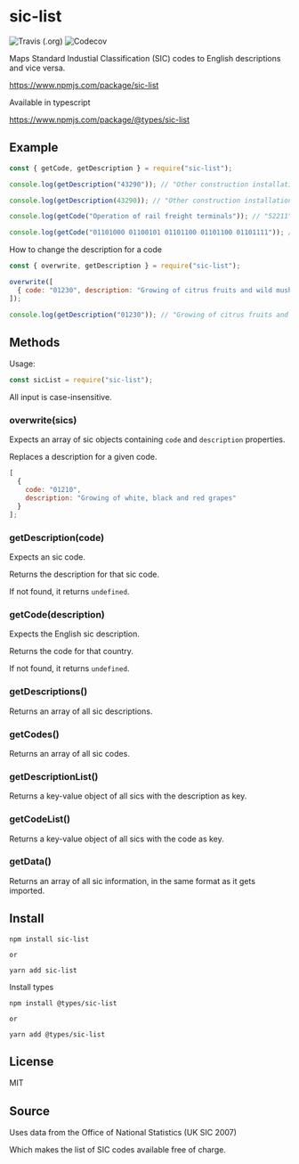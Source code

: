 # sic-list

![Travis (.org)](https://img.shields.io/travis/596050/sic)
![Codecov](https://img.shields.io/codecov/c/github/596050/sic?token=555be04c-ccfa-41c4-8b86-d3f887213890)

Maps Standard Industial Classification (SIC) codes to English descriptions and vice versa.

https://www.npmjs.com/package/sic-list

Available in typescript

https://www.npmjs.com/package/@types/sic-list

## Example

```js
const { getCode, getDescription } = require("sic-list");

console.log(getDescription("43290")); // "Other construction installation"

console.log(getDescription(43290)); // "Other construction installation"

console.log(getCode("Operation of rail freight terminals")); // "52211"

console.log(getCode("01101000 01100101 01101100 01101100 01101111")); // undefined
```

How to change the description for a code

```js
const { overwrite, getDescription } = require("sic-list");

overwrite([
  { code: "01230", description: "Growing of citrus fruits and wild mushrooms" }
]);

console.log(getDescription("01230")); // "Growing of citrus fruits and wild mushrooms"
```

## Methods

Usage:

```js
const sicList = require("sic-list");
```

All input is case-insensitive.

### overwrite(sics)

Expects an array of sic objects containing `code` and `description` properties.

Replaces a description for a given code.

```js
[
  {
    code: "01210",
    description: "Growing of white, black and red grapes"
  }
];
```

### getDescription(code)

Expects an sic code.

Returns the description for that sic code.

If not found, it returns `undefined`.

### getCode(description)

Expects the English sic description.

Returns the code for that country.

If not found, it returns `undefined`.

### getDescriptions()

Returns an array of all sic descriptions.

### getCodes()

Returns an array of all sic codes.

### getDescriptionList()

Returns a key-value object of all sics with the description as key.

### getCodeList()

Returns a key-value object of all sics with the code as key.

### getData()

Returns an array of all sic information, in the same format as it gets imported.

## Install

```cli
npm install sic-list

or

yarn add sic-list
```

Install types

```cli
npm install @types/sic-list

or

yarn add @types/sic-list
```

## License

MIT

## Source

Uses data from the Office of National Statistics (UK SIC 2007)

Which makes the list of SIC codes available free of charge.
